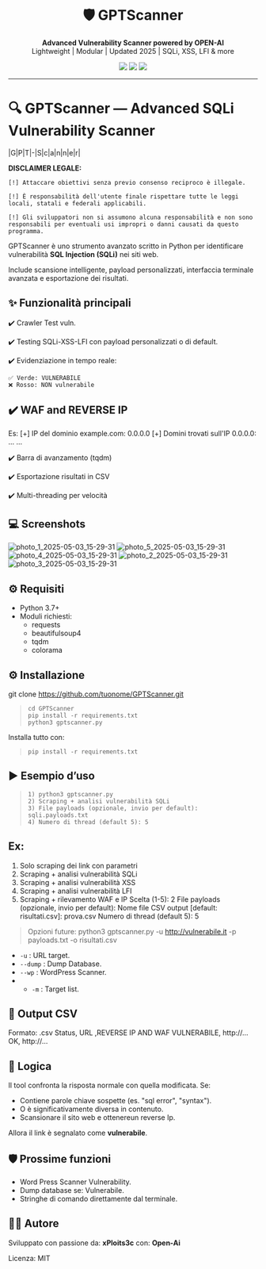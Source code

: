 <h1 align="center">🛡️ GPTScanner</h1>
<p align="center">
  <strong>Advanced Vulnerability Scanner powered by OPEN-AI</strong><br>
  Lightweight | Modular | Updated 2025 | SQLi, XSS, LFI & more
</p>

<p align="center">
  <img src="https://img.shields.io/badge/status-active-success?style=flat-square" />
  <img src="https://img.shields.io/github/license/xPloits3c/GPTScanner?style=flat-square" />
  <img src="https://img.shields.io/github/stars/xPloits3c/GPTScanner?style=social" />
</p>

---
 

🔍 GPTScanner — Advanced SQLi Vulnerability Scanner
===================================================

|G|P|T|-|S|c|a|n|n|e|r|

**DISCLAIMER LEGALE:**

    [!] Attaccare obiettivi senza previo consenso reciproco è illegale.

    [!] È responsabilità dell'utente finale rispettare tutte le leggi locali, statali e federali applicabili.

    [!] Gli sviluppatori non si assumono alcuna responsabilità e non sono responsabili per eventuali usi impropri o danni causati da questo programma.

GPTScanner è uno strumento avanzato scritto in Python per identificare vulnerabilità **SQL Injection (SQLi)** nei siti web.

Include scansione intelligente, payload personalizzati, interfaccia terminale avanzata e esportazione dei risultati.

**✨ Funzionalità principali**
--------------------------
✔️ Crawler Test vuln.

✔️ Testing SQLi-XSS-LFI con payload personalizzati o di default.

✔️ Evidenziazione in tempo reale:

    ✅ Verde: VULNERABILE
    ❌ Rosso: NON vulnerabile

✔️ WAF and REVERSE IP
-----------
Es:
[+] IP del dominio example.com: 0.0.0.0
[+] Domini trovati sull'IP 0.0.0.0:
...
...

✔️ Barra di avanzamento (tqdm)

✔️ Esportazione risultati in CSV

✔️ Multi-threading per velocità

**💻 Screenshots**
--------------------------
![photo_1_2025-05-03_15-29-31](https://github.com/user-attachments/assets/a8dd9565-c6e9-4420-87c3-fde6af8b4be8)
![photo_5_2025-05-03_15-29-31](https://github.com/user-attachments/assets/1b5b5b7e-fe19-4d24-8fd0-d0c914cdb28e)
![photo_4_2025-05-03_15-29-31](https://github.com/user-attachments/assets/6d7c394a-50b9-43f6-91cb-20e38411edd5)
![photo_2_2025-05-03_15-29-31](https://github.com/user-attachments/assets/a2994e83-ca21-4925-bb1e-6bfaa868266e)
![photo_3_2025-05-03_15-29-31](https://github.com/user-attachments/assets/1957b754-32ae-4384-bb64-68d1d038a328)

**⚙️ Requisiti**
-------------
- Python 3.7+
- Moduli richiesti:
  - requests
  - beautifulsoup4
  - tqdm
  - colorama

## ⚙️ Installazione
git clone https://github.com/tuonome/GPTScanner.git

>     cd GPTScanner
>     pip install -r requirements.txt
>     python3 gptscanner.py

Installa tutto con:
>     pip install -r requirements.txt

**▶️ Esempio d’uso**
----------------
>     1) python3 gptscanner.py
>     2) Scraping + analisi vulnerabilità SQLi
>     3) File payloads (opzionale, invio per default): sqli.payloads.txt
>     4) Numero di thread (default 5): 5

**Ex:**
----------------
1) Solo scraping dei link con parametri
2) Scraping + analisi vulnerabilità SQLi
3) Scraping + analisi vulnerabilità XSS
4) Scraping + analisi vulnerabilità LFI
5) Scraping + rilevamento WAF e IP
Scelta (1-5): 2
File payloads (opzionale, invio per default):
Nome file CSV output [default: risultati.csv]: prova.csv
Numero di thread (default 5): 5

> Opzioni future: python3 gptscanner.py -u http://vulnerabile.it -p payloads.txt -o risultati.csv
- `-u` : URL target.
- `--dump` : Dump Database.
- `--wp` : WordPress Scanner.
- - `-m` : Target list.

**📝 Output CSV**
--------------
Formato: .csv
Status, URL ,REVERSE IP AND WAF
VULNERABILE, http://...
OK, http://...

**🧠 Logica**
----------
Il tool confronta la risposta normale con quella modificata. Se:
- Contiene parole chiave sospette (es. "sql error", "syntax").
- O è significativamente diversa in contenuto.
- Scansionare il sito web e ottenereun reverse Ip.

Allora il link è segnalato come **vulnerabile**.

**🛡️ Prossime funzioni**
---------------------
- Word Press Scanner Vulnerability.
- Dump database se: Vulnerabile.
- Stringhe di comando direttamente dal terminale.

**👨‍💻 Autore**
-----------
Sviluppato con passione da: **xPloits3c** con: **Open-Ai**

Licenza: MIT

